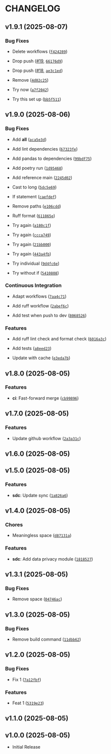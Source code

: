 # CHANGELOG

<!-- version list -->

## v1.9.1 (2025-08-07)

### Bug Fixes

- Delete workflows
  ([`f424289`](https://github.com/JamesAFarrell/my-python-package-2/commit/f42428903439fcba0835384fe7925cd14d57f791))

- Drop push ([#19](https://github.com/JamesAFarrell/my-python-package-2/pull/19),
  [`66176d9`](https://github.com/JamesAFarrell/my-python-package-2/commit/66176d995be6310cba2157a1646e6c9d199a14de))

- Drop push ([#18](https://github.com/JamesAFarrell/my-python-package-2/pull/18),
  [`ae3c1ed`](https://github.com/JamesAFarrell/my-python-package-2/commit/ae3c1ed92fea2c4c14f33824ed0f9ace9ccb9398))

- Remove
  ([`4d02c25`](https://github.com/JamesAFarrell/my-python-package-2/commit/4d02c25040bacb5f55629c6cd6c479e95352cbc4))

- Try now
  ([`a7f2042`](https://github.com/JamesAFarrell/my-python-package-2/commit/a7f2042b7cf5cde79c5bd04b11c2c024f91af79d))

- Try this set up
  ([`bb5f511`](https://github.com/JamesAFarrell/my-python-package-2/commit/bb5f5117d9ba8b5b56f573d28cc420f0bc5c6c5f))


## v1.9.0 (2025-08-06)

### Bug Fixes

- Add __all__
  ([`aca5e3d`](https://github.com/JamesAFarrell/my-python-package-2/commit/aca5e3dbebf671fda40010a8f09d016e5ce8cf52))

- Add lint dependencies
  ([`67323fe`](https://github.com/JamesAFarrell/my-python-package-2/commit/67323fe8da85db72dc5fa4d944007751ac209c7e))

- Add pandas to dependencies
  ([`99bdf75`](https://github.com/JamesAFarrell/my-python-package-2/commit/99bdf75eafa92a16e61c5c9b63cd3a00878bf8ed))

- Add poetry run
  ([`1d95468`](https://github.com/JamesAFarrell/my-python-package-2/commit/1d954685e0405405c02cf3bb5daf4069387a481e))

- Add reference main
  ([`2245d02`](https://github.com/JamesAFarrell/my-python-package-2/commit/2245d029d0b0e58f2262ddf04cb28d47b317d174))

- Cast to long
  ([`5dc5e69`](https://github.com/JamesAFarrell/my-python-package-2/commit/5dc5e691edbdade70c42fb2c4cfcd8155b85c472))

- If statement
  ([`caefdef`](https://github.com/JamesAFarrell/my-python-package-2/commit/caefdef6c65d3283cfb96ae31ba6eb49797be6aa))

- Remove paths
  ([`e106cdd`](https://github.com/JamesAFarrell/my-python-package-2/commit/e106cddf6140ecf5605c4ced284087d34d581eb0))

- Ruff format
  ([`611865e`](https://github.com/JamesAFarrell/my-python-package-2/commit/611865e11ed5e75b3618832c3c07e6134133c091))

- Try again
  ([`a180c1f`](https://github.com/JamesAFarrell/my-python-package-2/commit/a180c1f0773fed12d337ce282894b89e6d2b0f1a))

- Try again
  ([`ccca749`](https://github.com/JamesAFarrell/my-python-package-2/commit/ccca7498fb967c490719855ca17b43a4421f7ffb))

- Try again
  ([`21bb000`](https://github.com/JamesAFarrell/my-python-package-2/commit/21bb000be9e6138da7effe37c7693a929fdada59))

- Try again
  ([`443a4fb`](https://github.com/JamesAFarrell/my-python-package-2/commit/443a4fb6a83cf78a8de71d7e869de12a6bdf5a03))

- Try individual
  ([`9d4fc6e`](https://github.com/JamesAFarrell/my-python-package-2/commit/9d4fc6e4dc89f6e36244345b440d392d0a989ff4))

- Try without if
  ([`5410808`](https://github.com/JamesAFarrell/my-python-package-2/commit/5410808004a8a7c766651c8e00d0e631410a065b))

### Continuous Integration

- Adapt workflows
  ([`7aa4c71`](https://github.com/JamesAFarrell/my-python-package-2/commit/7aa4c717c5be5b228716ba2a3a146cb085ccedb1))

- Add ruff workflow
  ([`2abef6c`](https://github.com/JamesAFarrell/my-python-package-2/commit/2abef6ca9403dabbeb739e19beb1cd6c09ff6976))

- Add test when push to dev
  ([`8068526`](https://github.com/JamesAFarrell/my-python-package-2/commit/8068526702e61834f6eeeda5f1811eaa5f6e7e21))

### Features

- Add ruff lint check and format check
  ([`6016a3c`](https://github.com/JamesAFarrell/my-python-package-2/commit/6016a3ca2fad91e53a350f8fef5be5405d2eb6ee))

- Add tests
  ([`a8eed23`](https://github.com/JamesAFarrell/my-python-package-2/commit/a8eed238c3236a9484142a0af6c5848b7e430a63))

- Update with cache
  ([`e3eda7b`](https://github.com/JamesAFarrell/my-python-package-2/commit/e3eda7beeb8d2b9e0a89e1dc991af46e1de69bd1))


## v1.8.0 (2025-08-05)

### Features

- **ci**: Fast-forward merge
  ([`cb99896`](https://github.com/JamesAFarrell/my-python-package-2/commit/cb99896764356c0372f0da6595981e3142b505ff))


## v1.7.0 (2025-08-05)

### Features

- Update github workflow
  ([`2a3a31c`](https://github.com/JamesAFarrell/my-python-package-2/commit/2a3a31cac93b22b6d4e9a3752ab58f7b035d3394))


## v1.6.0 (2025-08-05)


## v1.5.0 (2025-08-05)

### Features

- **sdc**: Update sync
  ([`1a826a6`](https://github.com/JamesAFarrell/my-python-package-2/commit/1a826a6f5baeaea7211e09e9431915ad1c6564fe))


## v1.4.0 (2025-08-05)

### Chores

- Meaningless space
  ([`d87131a`](https://github.com/JamesAFarrell/my-python-package-2/commit/d87131ab0a930bd4bd95eedb9ced2229c6344b5c))

### Features

- **sdc**: Add data privacy module
  ([`1818527`](https://github.com/JamesAFarrell/my-python-package-2/commit/18185270ddd13201faca831f26985af41baeeb9a))


## v1.3.1 (2025-08-05)

### Bug Fixes

- Remove space
  ([`04746ac`](https://github.com/JamesAFarrell/my-python-package-2/commit/04746acb25a224d748223673a0fb9723ff02045a))


## v1.3.0 (2025-08-05)

### Bug Fixes

- Remove build command
  ([`11dbb62`](https://github.com/JamesAFarrell/my-python-package-2/commit/11dbb627af6cafd4b8c824963bf218e6a3f57a60))


## v1.2.0 (2025-08-05)

### Bug Fixes

- Fix 1
  ([`7a12fbf`](https://github.com/JamesAFarrell/my-python-package-2/commit/7a12fbf15d92ebef73ef754bc1df7f9e0e133c52))

### Features

- Feat 1
  ([`5319e23`](https://github.com/JamesAFarrell/my-python-package-2/commit/5319e2387b00df4517f05e9135beb8182c3bd306))


## v1.1.0 (2025-08-05)


## v1.0.0 (2025-08-05)

- Initial Release
